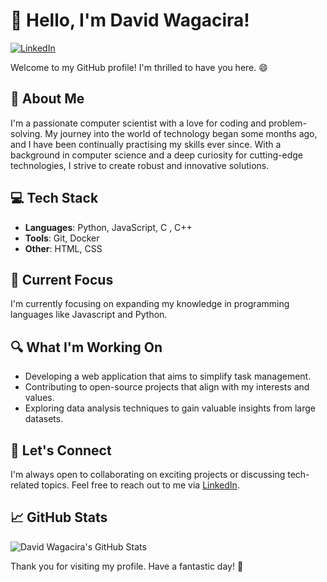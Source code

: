 # 👋 Hello, I'm David Wagacira!

[![LinkedIn](https://img.shields.io/badge/LinkedIn-Connect-blue?logo=linkedin)](https://linkedin.com/in/david-wagacira-4a7942241)


Welcome to my GitHub profile! I'm thrilled to have you here. 😄

## 🚀 About Me

I'm a passionate computer scientist with a love for coding and problem-solving. My journey into the world of technology began some months ago, and I have been continually practising my skills ever since. With a background in computer science and a deep curiosity for cutting-edge technologies, I strive to create robust and innovative solutions.

## 💻 Tech Stack

- **Languages**: Python, JavaScript, C , C++
- **Tools**: Git, Docker
- **Other**: HTML, CSS

## 🌱 Current Focus

I'm currently focusing on expanding my knowledge in programming languages like Javascript and Python.

## 🔍 What I'm Working On

- Developing a web application that aims to simplify task management.
- Contributing to open-source projects that align with my interests and values.
- Exploring data analysis techniques to gain valuable insights from large datasets.

## 🤝 Let's Connect

I'm always open to collaborating on exciting projects or discussing tech-related topics. Feel free to reach out to me via [LinkedIn](https://linkedin.com/in/david-wagacira-4a7942241).

## 📈 GitHub Stats

![David Wagacira's GitHub Stats](https://github-readme-stats.vercel.app/api?username=davidwagacira26&show_icons=true&count_private=true&hide=contribs&theme=radical)

Thank you for visiting my profile. Have a fantastic day! 🌟
